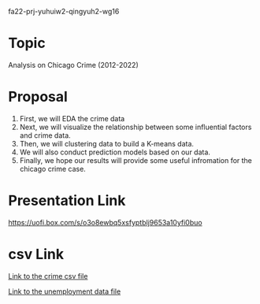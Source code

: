 fa22-prj-yuhuiw2-qingyuh2-wg16

# Topic
Analysis on Chicago Crime (2012-2022)

# Proposal
1. First, we will EDA the crime data
2. Next, we will visualize the relationship between some influential factors and crime data.
3. Then, we will clustering data to build a K-means data.
4. We will also conduct prediction models based on our data.
5. Finally, we hope our results will provide some useful infromation for the chicago crime case.

# Presentation Link
https://uofi.box.com/s/o3o8ewbq5xsfyptblj9653a10yfi0buo

# csv Link
[Link to the crime csv file](https://data.cityofchicago.org/api/views/ijzp-q8t2/rows.csv?accessType=DOWNLOAD&bom=true&query=select+*)

[Link to the unemployment data file](https://github.com/illinois-stat447/fa22-prj-yuhuiw2-qingyuh2-wg16/blob/main/final_submission/ILCOOK1URN.csv)
